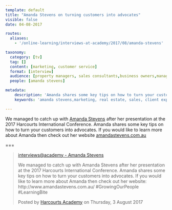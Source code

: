 ```yaml
---
template: default
title: "Amanda Stevens on turning customers into advocates"
visible: false
date: 04-08-2017

routes:
  aliases:
    - '/online-learning/interviews-at-academy/2017/08/amanda-stevens'

taxonomy:
  category: [tv]
  tag: []
  content: [marketing, customer service]
  format: [interview]
  audience: [property managers, sales consultants,business owners,managers]
  people: [amanda stevens]

metadata:
    description: 'Amanda shares some key tips on how to turn your customers into advocates.'
    keywords: 'amanda stevens,marketing, real estate, sales, client experience, harcourts'

---
```


We managed to catch up with [Amanda Stevens](https://www.facebook.com/marketingamanda/) after her presentation at the 2017 Harcourts International Conference. Amanda shares some key tips on how to turn your customers into advocates. If you would like to learn more about Amanda then check out her website [amandastevens.com.au](http://www.amandastevens.com.au/)

===


  <!-- Load Facebook SDK for JavaScript -->
  <div id="fb-root"></div>
<script>(function(d, s, id) {
  var js, fjs = d.getElementsByTagName(s)[0];
  if (d.getElementById(id)) return;
  js = d.createElement(s); js.id = id;
  js.src = "//connect.facebook.net/en_GB/sdk.js#xfbml=1&version=v2.9&appId=667620916615872";
  fjs.parentNode.insertBefore(js, fjs);
}(document, 'script', 'facebook-jssdk'));</script>

<div class="fb-video" data-href="https://www.facebook.com/harcourtsacademy/videos/10154592433527676/" data-show-text="false"><blockquote cite="https://www.facebook.com/harcourtsacademy/videos/10154592433527676/" class="fb-xfbml-parse-ignore"><a href="https://www.facebook.com/harcourtsacademy/videos/10154592433527676/">interviews&#064;academy - Amanda Stevens</a><p>We managed to catch up with Amanda Stevens after her presentation at the 2017 Harcourts International Conference. Amanda shares some key tips on how to turn your customers into advocates. If you would like to learn more about Amanda then check out her website: http://www.amandastevens.com.au/
#GrowingOurPeople #LearningBite</p>Posted by <a href="https://www.facebook.com/harcourtsacademy/">Harcourts Academy</a> on Thursday, 3 August 2017</blockquote></div>
